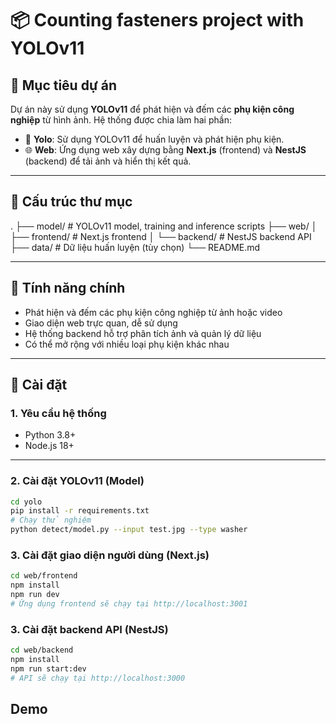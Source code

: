 # 📦 Counting fasteners project with YOLOv11

## 🧠 Mục tiêu dự án

Dự án này sử dụng **YOLOv11** để phát hiện và đếm các **phụ kiện công nghiệp** từ hình ảnh. Hệ thống được chia làm hai phần:

- 🧠 **Yolo**: Sử dụng YOLOv11 để huấn luyện và phát hiện phụ kiện.
- 🌐 **Web**: Ứng dụng web xây dựng bằng **Next.js** (frontend) và **NestJS** (backend) để tải ảnh và hiển thị kết quả.

---

## 📁 Cấu trúc thư mục

.
├── model/ # YOLOv11 model, training and inference scripts
├── web/
│ ├── frontend/ # Next.js frontend
│ └── backend/ # NestJS backend API
├── data/ # Dữ liệu huấn luyện (tùy chọn)
└── README.md


---

## 🚀 Tính năng chính

- Phát hiện và đếm các phụ kiện công nghiệp từ ảnh hoặc video
- Giao diện web trực quan, dễ sử dụng
- Hệ thống backend hỗ trợ phân tích ảnh và quản lý dữ liệu
- Có thể mở rộng với nhiều loại phụ kiện khác nhau

---

## 🔧 Cài đặt

### 1. Yêu cầu hệ thống

- Python 3.8+
- Node.js 18+

---

### 2. Cài đặt YOLOv11 (Model)

```bash
cd yolo
pip install -r requirements.txt
# Chạy thử nghiệm
python detect/model.py --input test.jpg --type washer
```
### 3. Cài đặt giao diện người dùng (Next.js)

```bash
cd web/frontend
npm install
npm run dev
# Ứng dụng frontend sẽ chạy tại http://localhost:3001
```
### 3.  Cài đặt backend API (NestJS)

```bash
cd web/backend
npm install
npm run start:dev
# API sẽ chạy tại http://localhost:3000
```
## Demo



